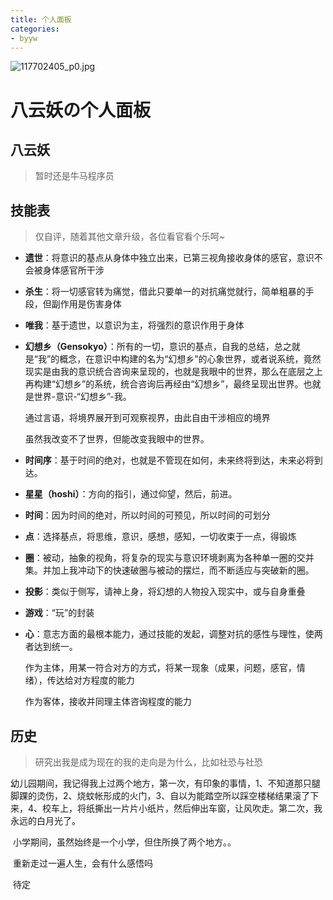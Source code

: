 ```yaml
---
title: 个人面板
categories:
- byyw
---
```

![117702405_p0.jpg](https://byyw-oss1.oss-cn-hangzhou.aliyuncs.com/img/2024/06/04-6601d820867c4e70329e6376d2a6b87e-117702405_p0.jpg.webp)
# 八云妖の个人面板

## 八云妖

> 暂时还是牛马程序员

## 技能表

> 仅自评，随着其他文章升级，各位看官看个乐呵~

- **遗世**：将意识的基点从身体中独立出来，已第三视角接收身体的感官，意识不会被身体感官所干涉

- **杀生**：将一切感官转为痛觉，借此只要单一的对抗痛觉就行，简单粗暴的手段，但副作用是伤害身体

- **唯我**：基于遗世，以意识为主，将强烈的意识作用于身体

- **幻想乡（Gensokyo）**：所有的一切，意识的基点，自我的总结，总之就是“我”的概念，在意识中构建的名为“幻想乡”的心象世界，或者说系统，竟然现实是由我的意识统合咨询来呈现的，也就是我眼中的世界，那么在底层之上再构建“幻想乡”的系统，统合咨询后再经由“幻想乡”，最终呈现出世界。也就是世界-意识-“幻想乡”-我。

	通过言语，将境界展开到可观察视界，由此自由干涉相应的境界

	虽然我改变不了世界，但能改变我眼中的世界。

- **时间序**：基于时间的绝对，也就是不管现在如何，未来终将到达，未来必将到达。

- **星星（hoshi）**：方向的指引，通过仰望，然后，前进。

- **时间**：因为时间的绝对，所以时间的可预见，所以时间的可划分

- **点**：选择基点，将思维，意识，感想，感知，一切收束于一点，得锻炼

- **圈**：被动，抽象的视角，将复杂的现实与意识环境剥离为各种单一圈的交并集。并加上我冲动下的快速破圈与被动的摆烂，而不断适应与突破新的圈。

- **投影**：类似于侧写，请神上身，将幻想的人物投入现实中，或与自身重叠

- **游戏**：“玩”的封装

- **心**：意志方面的最根本能力，通过技能的发起，调整对抗的感性与理性，使两者达到统一。

	作为主体，用某一符合对方的方式，将某一现象（成果，问题，感官，情绪），传达给对方程度的能力

	作为客体，接收并同理主体咨询程度的能力

## 历史

> 研究出我是成为现在的我的走向是为什么，比如社恐与社恐

​	幼儿园期间，我记得我上过两个地方，第一次，有印象的事情，1、不知道那只腿脚踝的烫伤，2、烧蚊帐形成的火门，3、自以为能踏空所以踩空楼梯结果滚了下来，4、校车上，将纸撕出一片片小纸片，然后伸出车窗，让风吹走。第二次，我永远的白月光了。

​	小学期间，虽然始终是一个小学，但住所换了两个地方。。

​	重新走过一遍人生，会有什么感悟吗

​	待定



